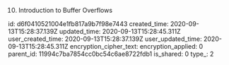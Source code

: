 10. Introduction to Buffer Overflows

id: d6f0410521004e1fb817a9b7f98e7443
created_time: 2020-09-13T15:28:37.139Z
updated_time: 2020-09-13T15:28:45.311Z
user_created_time: 2020-09-13T15:28:37.139Z
user_updated_time: 2020-09-13T15:28:45.311Z
encryption_cipher_text: 
encryption_applied: 0
parent_id: 11994c7ba7854cc0bc54c6ae8722fdb1
is_shared: 0
type_: 2